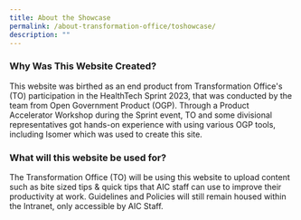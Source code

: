 ```yaml
---
title: About the Showcase
permalink: /about-transformation-office/toshowcase/
description: ""
---
```

### Why Was This Website Created? 
This website was birthed as an end product from Transformation Office's (TO) participation in the HealthTech Sprint 2023, that was conducted by the team from Open Government Product (OGP). Through a Product Accelerator Workshop during the Sprint event, TO and some divisional representatives got hands-on experience with using various OGP tools, including Isomer which was used to create this site.


### What will this website be used for? 
The Transformation Office (TO) will be using this website to upload content such as bite sized tips & quick tips that AIC staff can use to improve their productivity at work. 
Guidelines and Policies will still remain housed within the Intranet, only accessible by AIC Staff.